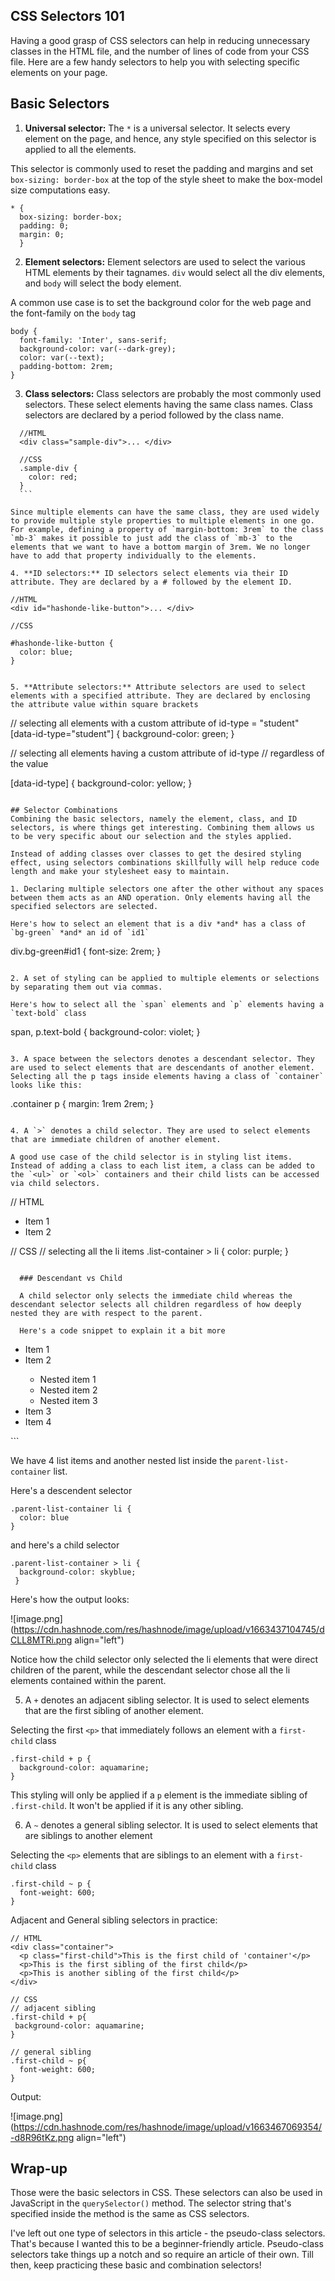 ## CSS Selectors 101

Having a good grasp of CSS selectors can help in reducing unnecessary classes in the HTML file, and the number of lines of code from your CSS file. Here are a few handy selectors to help you with selecting specific elements on your page.

## Basic Selectors
1. **Universal selector:** The `*` is a universal selector. It selects every element on the page, and hence, any style specified on this selector is applied to all the elements.

  This selector is commonly used to reset the padding and margins and set `box-sizing: border-box` at the top of the style sheet to make the box-model size computations easy. 
  ```
  * {
    box-sizing: border-box;
    padding: 0;
    margin: 0;
    }
  ```

2. **Element selectors:** Element selectors are used to select the various HTML elements by their tagnames. `div` would select all the div elements, and `body` will select the body element.

  A common use case is to set the background color for the web page and the font-family on the `body` tag
  ```
  body {
    font-family: 'Inter', sans-serif;
    background-color: var(--dark-grey);
    color: var(--text);
    padding-bottom: 2rem;
  }
  ```

3. **Class selectors:** Class selectors are probably the most commonly used selectors. These select elements having the same class names. Class selectors are declared by a period followed by the class name.

  ```
    //HTML
    <div class="sample-div">... </div>
    
    //CSS
    .sample-div {
      color: red;
    }
    ```

  Since multiple elements can have the same class, they are used widely to provide multiple style properties to multiple elements in one go. For example, defining a property of `margin-bottom: 3rem` to the class `mb-3` makes it possible to just add the class of `mb-3` to the elements that we want to have a bottom margin of 3rem. We no longer have to add that property individually to the elements.

4. **ID selectors:** ID selectors select elements via their ID attribute. They are declared by a # followed by the element ID.
  ```
    //HTML
    <div id="hashonde-like-button">... </div>
    
    //CSS

    #hashonde-like-button {
      color: blue;
    }
  ```

5. **Attribute selectors:** Attribute selectors are used to select elements with a specified attribute. They are declared by enclosing the attribute value within square brackets
  
  ```
  // selecting all elements with a custom attribute of id-type = "student"
  [data-id-type="student"] {
    background-color: green;
  }

  // selecting all elements having a custom attribute of id-type
  // regardless of the value
  
  [data-id-type] {
    background-color: yellow;
  }
  ```

## Selector Combinations
Combining the basic selectors, namely the element, class, and ID selectors, is where things get interesting. Combining them allows us to be very specific about our selection and the styles applied.

Instead of adding classes over classes to get the desired styling effect, using selectors combinations skillfully will help reduce code length and make your stylesheet easy to maintain.

1. Declaring multiple selectors one after the other without any spaces between them acts as an AND operation. Only elements having all the specified selectors are selected.

  Here's how to select an element that is a div *and* has a class of `bg-green` *and* an id of `id1`
  ```
  div.bg-green#id1 {
    font-size: 2rem;
  }
  ```

2. A set of styling can be applied to multiple elements or selections by separating them out via commas.

  Here's how to select all the `span` elements and `p` elements having a `text-bold` class
  ```
  span, p.text-bold {
    background-color: violet;
  }
  ```

3. A space between the selectors denotes a descendant selector. They are used to select elements that are descendants of another element.
Selecting all the p tags inside elements having a class of `container` looks like this: 
  ```
  .container p {
    margin: 1rem 2rem;
  }
  ```

4. A `>` denotes a child selector. They are used to select elements that are immediate children of another element.

  A good use case of the child selector is in styling list items. Instead of adding a class to each list item, a class can be added to the `<ul>` or `<ol>` containers and their child lists can be accessed via child selectors.

  ```
  // HTML
  <ul class="list-container">
    <li>Item 1</li>
    <li>Item 2</li>
  </ul>

  // CSS
  // selecting all the li items
  .list-container > li {
    color: purple;
  }
```

  ### Descendant vs Child
    
  A child selector only selects the immediate child whereas the descendant selector selects all children regardless of how deeply nested they are with respect to the parent.

  Here's a code snippet to explain it a bit more
  ```
  <ul class="parent-list-container">
    <li>Item 1</li>
    <li>Item 2</li>
    <ul class="nested-list-container">
      <li>Nested item 1</li>
      <li>Nested item 2</li>
      <li>Nested item 3</li>
    </ul>
    <li>Item 3</li>
    <li>Item 4</li>
  </ul>
  ```

  We have 4 list items and another nested list inside the `parent-list-container` list.

  Here's a descendent selector
  ```
  .parent-list-container li {
    color: blue
  }
  ```

  and here's a child selector
  ```
  .parent-list-container > li {
    background-color: skyblue;
   }
  ```

  Here's how the output looks:

  ![image.png](https://cdn.hashnode.com/res/hashnode/image/upload/v1663437104745/dCLL8MTRi.png align="left")

  Notice how the child selector only selected the li elements that were direct children of the parent, while the descendant selector chose all the li elements contained within the parent.

5. A `+` denotes an adjacent sibling selector. It is used to select elements that are the first sibling of another element.

  Selecting the first `<p>` that immediately follows an element with a `first-child` class
  ```
  .first-child + p {
    background-color: aquamarine;
  }
  ```
  This styling will only be applied if a `p` element is the immediate sibling of `.first-child`. It won't be applied if it is any other sibling.

6. A `~` denotes a general sibling selector. It is used to select elements that are siblings to another element

  Selecting the `<p>` elements that are siblings to an element with a `first-child` class
  ```
  .first-child ~ p {
    font-weight: 600;
  }
  ```

  Adjacent and General sibling selectors in practice:

  ```
  // HTML
  <div class="container">
    <p class="first-child">This is the first child of 'container'</p>
    <p>This is the first sibling of the first child</p>
    <p>This is another sibling of the first child</p> 
  </div>

  // CSS
  // adjacent sibling
  .first-child + p{
   background-color: aquamarine;
  }

  // general sibling
  .first-child ~ p{
    font-weight: 600;
  }
```

  Output:
  
  ![image.png](https://cdn.hashnode.com/res/hashnode/image/upload/v1663467069354/-d8R96tKz.png align="left")

## Wrap-up
Those were the basic selectors in CSS. These selectors can also be used in JavaScript in the `querySelector()` method. The selector string that's specified inside the method is the same as CSS selectors.

I've left out one type of selectors in this article - the pseudo-class selectors. That's because I wanted this to be a beginner-friendly article. Pseudo-class selectors take things up a notch and so require an article of their own. Till then, keep practicing these basic and combination selectors!

